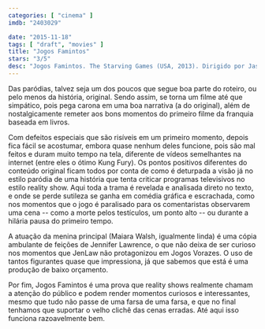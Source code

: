 ```yaml
---
categories: [ "cinema" ]
imdb: "2403029"

date: "2015-11-18"
tags: [ "draft", "movies" ]
title: "Jogos Famintos"
stars: "3/5"
desc: "Jogos Famintos. The Starving Games (USA, 2013). Dirigido por Jason Friedberg, Aaron Seltzer. Escrito por Jason Friedberg, Aaron Seltzer. Com Maiara Walsh, Cody Christian, Brant Daugherty, Diedrich Bader, Ross Wyngaarden, Lauren Bowles, Dean J. West, Michael Hartson, Theodus Crane."
---
```

Das paródias, talvez seja um dos poucos que segue boa parte do roteiro, ou pelo menos da história, original. Sendo assim, se torna um filme até que simpático, pois pega carona em uma boa narrativa (a do original), além de nostalgicamente remeter aos bons momentos do primeiro filme da franquia baseada em livros.

Com defeitos especiais que são risíveis em um primeiro momento, depois fica fácil se acostumar, embora quase nenhum deles funcione, pois são mal feitos e duram muito tempo na tela, diferente de vídeos semelhantes na internet (entre eles o ótimo Kung Fury). Os pontos positivos diferentes do conteúdo original ficam todos por conta de como é deturpada a visão já no estilo paródia de uma história que tenta criticar programas televisivos no estilo reality show. Aqui toda a trama é revelada e analisada direto no texto, e onde se perde sutileza se ganha em comédia gráfica e escrachada, como nos momentos que o jogo é paralisado para os comentaristas observarem uma cena -- como a morte pelos testículos, um ponto alto -- ou durante a hilária pausa do primeiro tempo.

A atuação da menina principal (Maiara Walsh, igualmente linda) é uma cópia ambulante de feições de Jennifer Lawrence, o que não deixa de ser curioso nos momentos que JenLaw não protagonizou em Jogos Vorazes. O uso de tantos figurantes quase que impressiona, já que sabemos que está é uma produção de baixo orçamento.

Por fim, Jogos Famintos é uma prova que reality shows realmente chamam a atenção do público e podem render momentos curiosos e interessantes, mesmo que tudo não passe de uma farsa de uma farsa, e que no final tenhamos que suportar o velho clichê das cenas erradas. Até aqui isso funciona razoavelmente bem.
